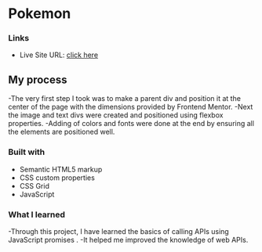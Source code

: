 # Pokemon

### Links

- Live Site URL: [click here](https://deeptanshv.github.io/QR_Code-FrontendMentor/)

## My process
-The very first step I took was to make a parent div and position it at the center of the page with the dimensions provided by Frontend Mentor.
-Next the image and text divs were created and positioned using flexbox properties.
-Adding of colors and fonts were done at the end by ensuring all the elements are positioned well.
### Built with

- Semantic HTML5 markup
- CSS custom properties
- CSS Grid
- JavaScript 


### What I learned

-Through this project, I have learned the basics of calling APIs using JavaScript promises . 
-It helped me improved the knowledge of web APIs. 
